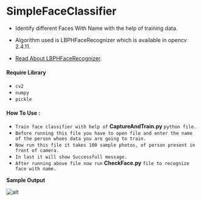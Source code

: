 # SimpleFaceClassifier
* Identify different Faces With Name with the help of training data.

* Algorithm used is LBPHFaceRecognizer which is available in opencv 2.4.11.

* [Read About LBPHFaceRecognizer](http://eyalarubas.com/face-detection-and-recognition.html).

#### Require Library

* `cv2`
* `numpy`
* `pickle`

#### How To Use :
* `Train face classifier with help of` **CaptureAndTrain.py** `python file.`
* `Before running this file you have to open file and enter the name of the person whoes data you are going to train.`
* `Now run this file it takes 100 sample photos, of person present in front of camera.`
* `In last it will show Successfull message.`
* `After running above file now run` **CheckFace.py** `file to recognize face with name.`


**Sample Output**

![alt](https://github.com/prajwalsingh/SimpleFaceClassifier/blob/master/SimpleFaceClassifier.png)
